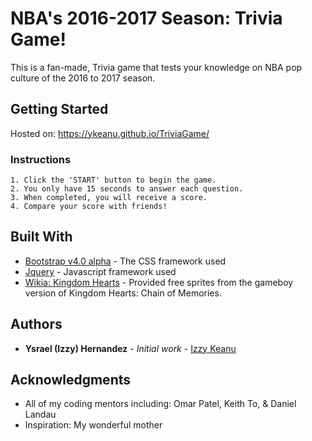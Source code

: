 # NBA's 2016-2017 Season: Trivia Game!

This is a fan-made, Trivia game that tests your knowledge on NBA pop culture of the 2016 to 2017 season.

## Getting Started

Hosted on: https://ykeanu.github.io/TriviaGame/

### Instructions

```
1. Click the 'START' button to begin the game.
2. You only have 15 seconds to answer each question. 
3. When completed, you will receive a score.
4. Compare your score with friends!
```


## Built With

* [Bootstrap v4.0 alpha](https://v4-alpha.getbootstrap.com/) - The CSS framework used 
* [Jquery](https://jquery.com/) - Javascript framework used
* [Wikia: Kingdom Hearts](http://kingdomhearts.wikia.com/wiki/The_Keyhole) - Provided free sprites from the gameboy version of Kingdom Hearts: Chain of Memories. 

## Authors

* **Ysrael (Izzy) Hernandez** - *Initial work* - [Izzy Keanu](https://github.com/ykeanu)

## Acknowledgments

* All of my coding mentors including: Omar Patel, Keith To, & Daniel Landau
* Inspiration: My wonderful mother
